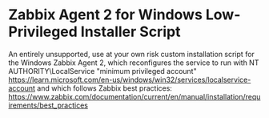 # Zabbix Agent 2 for Windows Low-Privileged Installer Script

An entirely unsupported, use at your own risk custom installation script
for the Windows Zabbix Agent 2, which reconfigures the service to run with
NT AUTHORITY\LocalService "minimum privileged account"
<https://learn.microsoft.com/en-us/windows/win32/services/localservice-account>
and which follows Zabbix best practices:
<https://www.zabbix.com/documentation/current/en/manual/installation/requirements/best_practices>
